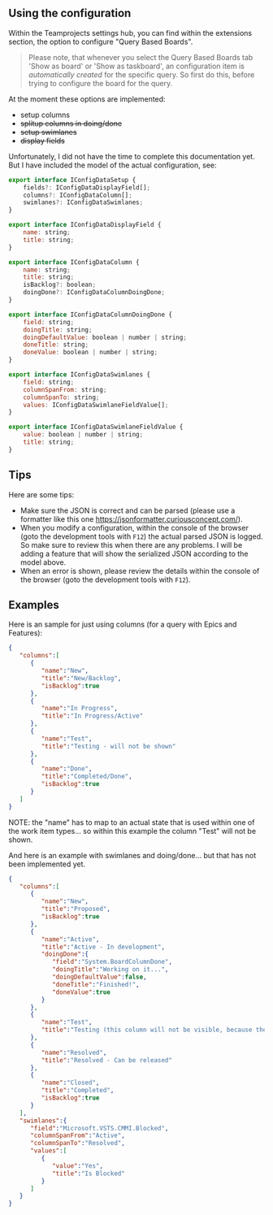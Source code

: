 ## Using the configuration

Within the Teamprojects settings hub, you can find within the extensions section, the option to configure "Query Based Boards".

> Please note, that whenever you select the Query Based Boards tab 'Show as board' or 'Show as taskboard', an configuration item is *automatically created* for the specific query. So first do this, before trying to configure the board for the query.

At the moment these options are implemented:
- setup columns
- <del>splitup columns in doing/done</del>
- <del>setup swimlanes</del>
- <del>display fields</del>

Unfortunately, I did not have the time to complete this documentation yet. But I have included the model of the actual configuration, see:

```javascript
export interface IConfigDataSetup {
    fields?: IConfigDataDisplayField[];
    columns?: IConfigDataColumn[];
    swimlanes?: IConfigDataSwimlanes;
}

export interface IConfigDataDisplayField {
    name: string;
    title: string;
}

export interface IConfigDataColumn {
    name: string;
    title: string;   
    isBacklog?: boolean;
    doingDone?: IConfigDataColumnDoingDone;
}

export interface IConfigDataColumnDoingDone {
    field: string;
    doingTitle: string;
    doingDefaultValue: boolean | number | string;
    doneTitle: string;
    doneValue: boolean | number | string;
}

export interface IConfigDataSwimlanes {
    field: string;
    columnSpanFrom: string;
    columnSpanTo: string;
    values: IConfigDataSwimlaneFieldValue[];
}

export interface IConfigDataSwimlaneFieldValue {
    value: boolean | number | string;
    title: string;
}
```

## Tips
Here are some tips:
* Make sure the JSON is correct and can be parsed (please use a formatter like this one https://jsonformatter.curiousconcept.com/).
* When you modify a configuration, within the console of the browser (goto the development tools with `F12`) the actual parsed JSON is logged. So make sure to review this when there are any problems. I will be adding a feature that will show the serialized JSON according to the model above.
* When an error is shown, please review the details within the console of the browser (goto the development tools with `F12`).

## Examples
Here is an sample for just using columns (for a query with Epics and Features):
```json
{
   "columns":[
      {
         "name":"New",
         "title":"New/Backlog",
         "isBacklog":true
      },
      {
         "name":"In Progress",
         "title":"In Progress/Active"
      },
      {
         "name":"Test",
         "title":"Testing - will not be shown"
      },      
      {
         "name":"Done",
         "title":"Completed/Done",
         "isBacklog":true
      }
   ]
}
```
NOTE: the "name" has to map to an actual state that is used within one of the work item types... so within this example the column "Test" will not be shown.


And here is an example with swimlanes and doing/done... but that has not been implemented yet.
```json
{
   "columns":[
      {
         "name":"New",
         "title":"Proposed",
         "isBacklog":true
      },
      {
         "name":"Active",
         "title":"Active - In development",
         "doingDone":{
            "field":"System.BoardColumnDone",
            "doingTitle":"Working on it...",
            "doingDefaultValue":false,
            "doneTitle":"Finished!",
            "doneValue":true
         }
      },
      {
         "name":"Test",
         "title":"Testing (this column will not be visible, because the 'name' does not map to a valid workitemtype state"
      },
      {
         "name":"Resolved",
         "title":"Resolved - Can be released"
      },
      {
         "name":"Closed",
         "title":"Completed",
         "isBacklog":true
      }
   ],
   "swimlanes":{
      "field":"Microsoft.VSTS.CMMI.Blocked",
      "columnSpanFrom":"Active",
      "columnSpanTo":"Resolved",
      "values":[
         {
            "value":"Yes",
            "title":"Is Blocked"
         }
      ]
   }
}
```
